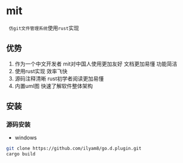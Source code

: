 # mit
` 仿git文件管理系统`使用`rust`实现
## 优势
1. 作为一个中文开发者 mit对中国人使用更加友好 文档更加易懂 功能简洁
2. 使用rust实现 效率飞快
3. 源码注释清晰 rust初学者阅读更加易懂
4. 内置uml图 快速了解软件整体架构
## 安装
### 源码安装
- windows
```bash
git clone https://github.com/ilyam8/go.d.plugin.git
cargo build 
```


